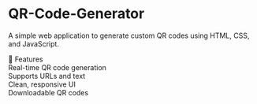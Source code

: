 # QR-Code-Generator
A simple web application to generate custom QR codes using HTML, CSS, and JavaScript.

🚀 Features
<br>
      Real-time QR code generation
<br>
      Supports URLs and text
<br>
      Clean, responsive UI
<br>
      Downloadable QR codes
